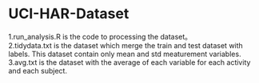 # UCI-HAR-Dataset

1.run_analysis.R is the code to processing the dataset。 <br>
2.tidydata.txt is the dataset which merge the train and test dataset with labels. This dataset contain only mean and std meaturement variables.<br>
3.avg.txt is the dataset with the average of each variable for each activity and each subject.
